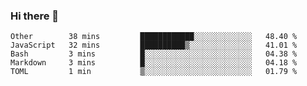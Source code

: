 ### Hi there 👋

<!--START_SECTION:waka-->
```text
Other        38 mins         ████████████░░░░░░░░░░░░░   48.40 % 
JavaScript   32 mins         ██████████▒░░░░░░░░░░░░░░   41.01 % 
Bash         3 mins          █░░░░░░░░░░░░░░░░░░░░░░░░   04.38 % 
Markdown     3 mins          █░░░░░░░░░░░░░░░░░░░░░░░░   04.18 % 
TOML         1 min           ▒░░░░░░░░░░░░░░░░░░░░░░░░   01.79 % 
```
<!--END_SECTION:waka-->

<!--
**edapm/edapm** is a ✨ _special_ ✨ repository because its `README.md` (this file) appears on your GitHub profile.

Here are some ideas to get you started:

- 🔭 I’m currently working on ...
- 🌱 I’m currently learning ...
- 👯 I’m looking to collaborate on ...
- 🤔 I’m looking for help with ...
- 💬 Ask me about ...
- 📫 How to reach me: ...
- 😄 Pronouns: ...
- ⚡ Fun fact: ...
-->
